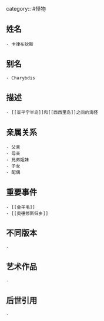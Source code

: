 category:: #怪物
## 姓名
	- 卡律布狄斯
## 别名
	- Charybdis
## 描述
	- [[亚平宁半岛]]和[[西西里岛]]之间的海怪
## 亲属关系
	- 父亲
	- 母亲
	- 兄弟姐妹
	- 子女
	- 配偶
## 重要事件
	- [[金羊毛]]
	- [[奥德修斯归乡]]
## 不同版本
	-
## 艺术作品
	-
## 后世引用
	-
